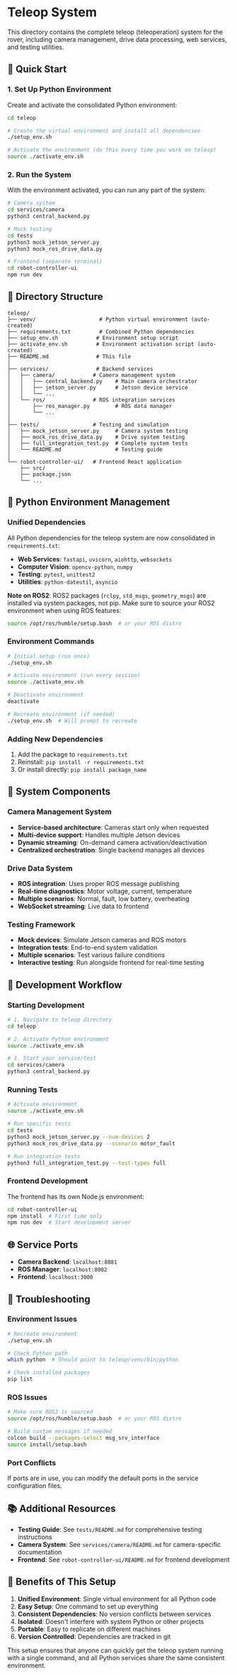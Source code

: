 # Teleop System

This directory contains the complete teleop (teleoperation) system for the rover, including camera management, drive data processing, web services, and testing utilities.

## 🚀 **Quick Start**

### **1. Set Up Python Environment**

Create and activate the consolidated Python environment:

```bash
cd teleop

# Create the virtual environment and install all dependencies
./setup_env.sh

# Activate the environment (do this every time you work on teleop)
source ./activate_env.sh
```

### **2. Run the System**

With the environment activated, you can run any part of the system:

```bash
# Camera system
cd services/camera
python3 central_backend.py

# Mock testing
cd tests
python3 mock_jetson_server.py
python3 mock_ros_drive_data.py

# Frontend (separate terminal)
cd robot-controller-ui
npm run dev
```

## 📁 **Directory Structure**

```
teleop/
├── venv/                    # Python virtual environment (auto-created)
├── requirements.txt         # Combined Python dependencies
├── setup_env.sh            # Environment setup script
├── activate_env.sh         # Environment activation script (auto-created)
├── README.md               # This file
│
├── services/               # Backend services
│   ├── camera/            # Camera management system
│   │   ├── central_backend.py    # Main camera orchestrator
│   │   ├── jetson_server.py      # Jetson device service
│   │   └── ...
│   └── ros/               # ROS integration services
│       ├── ros_manager.py        # ROS data manager
│       └── ...
│
├── tests/                 # Testing and simulation
│   ├── mock_jetson_server.py     # Camera system testing
│   ├── mock_ros_drive_data.py    # Drive system testing
│   ├── full_integration_test.py  # Complete system tests
│   └── README.md                 # Testing guide
│
└── robot-controller-ui/   # Frontend React application
    ├── src/
    ├── package.json
    └── ...
```

## 🐍 **Python Environment Management**

### **Unified Dependencies**

All Python dependencies for the teleop system are now consolidated in `requirements.txt`:

- **Web Services**: `fastapi`, `uvicorn`, `aiohttp`, `websockets`
- **Computer Vision**: `opencv-python`, `numpy`
- **Testing**: `pytest`, `unittest2`
- **Utilities**: `python-dateutil`, `asyncio`

**Note on ROS2**: ROS2 packages (`rclpy`, `std_msgs`, `geometry_msgs`) are installed via system packages, not pip. Make sure to source your ROS2 environment when using ROS features:
```bash
source /opt/ros/humble/setup.bash  # or your ROS distro
```

### **Environment Commands**

```bash
# Initial setup (run once)
./setup_env.sh

# Activate environment (run every session)
source ./activate_env.sh

# Deactivate environment
deactivate

# Recreate environment (if needed)
./setup_env.sh  # Will prompt to recreate
```

### **Adding New Dependencies**

1. Add the package to `requirements.txt`
2. Reinstall: `pip install -r requirements.txt`
3. Or install directly: `pip install package_name`

## 🎯 **System Components**

### **Camera Management System**
- **Service-based architecture**: Cameras start only when requested
- **Multi-device support**: Handles multiple Jetson devices
- **Dynamic streaming**: On-demand camera activation/deactivation
- **Centralized orchestration**: Single backend manages all devices

### **Drive Data System**
- **ROS integration**: Uses proper ROS message publishing
- **Real-time diagnostics**: Motor voltage, current, temperature
- **Multiple scenarios**: Normal, fault, low battery, overheating
- **WebSocket streaming**: Live data to frontend

### **Testing Framework**
- **Mock devices**: Simulate Jetson cameras and ROS motors
- **Integration tests**: End-to-end system validation
- **Multiple scenarios**: Test various failure conditions
- **Interactive testing**: Run alongside frontend for real-time testing

## 🔧 **Development Workflow**

### **Starting Development**

```bash
# 1. Navigate to teleop directory
cd teleop

# 2. Activate Python environment
source ./activate_env.sh

# 3. Start your service/test
cd services/camera
python3 central_backend.py
```

### **Running Tests**

```bash
# Activate environment
source ./activate_env.sh

# Run specific tests
cd tests
python3 mock_jetson_server.py --num-devices 2
python3 mock_ros_drive_data.py --scenario motor_fault

# Run integration tests
python3 full_integration_test.py --test-types full
```

### **Frontend Development**

The frontend has its own Node.js environment:

```bash
cd robot-controller-ui
npm install  # First time only
npm run dev  # Start development server
```

## 🌐 **Service Ports**

- **Camera Backend**: `localhost:8081`
- **ROS Manager**: `localhost:8082`
- **Frontend**: `localhost:3000`

## 🚨 **Troubleshooting**

### **Environment Issues**

```bash
# Recreate environment
./setup_env.sh

# Check Python path
which python  # Should point to teleop/venv/bin/python

# Check installed packages
pip list
```

### **ROS Issues**

```bash
# Make sure ROS2 is sourced
source /opt/ros/humble/setup.bash  # or your ROS distro

# Build custom messages if needed
colcon build --packages-select msg_srv_interface
source install/setup.bash
```

### **Port Conflicts**

If ports are in use, you can modify the default ports in the service configuration files.

## 📚 **Additional Resources**

- **Testing Guide**: See `tests/README.md` for comprehensive testing instructions
- **Camera System**: See `services/camera/README.md` for camera-specific documentation
- **Frontend**: See `robot-controller-ui/README.md` for frontend development

## 🎉 **Benefits of This Setup**

1. **Unified Environment**: Single virtual environment for all Python code
2. **Easy Setup**: One command to set up everything
3. **Consistent Dependencies**: No version conflicts between services
4. **Isolated**: Doesn't interfere with system Python or other projects
5. **Portable**: Easy to replicate on different machines
6. **Version Controlled**: Dependencies are tracked in git

This setup ensures that anyone can quickly get the teleop system running with a single command, and all Python services share the same consistent environment.
